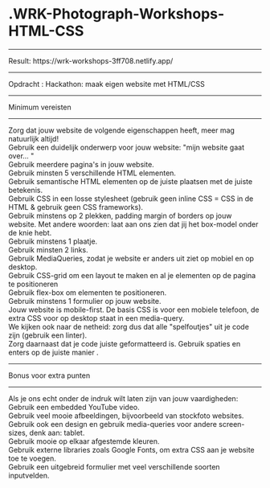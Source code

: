 # .WRK-Photograph-Workshops-HTML-CSS
<hr>
Result: https://wrk-workshops-3ff708.netlify.app/
<hr>
Opdracht : Hackathon: maak eigen website met HTML/CSS
<hr>


Minimum vereisten
<hr>
Zorg dat jouw website de volgende eigenschappen heeft, meer mag natuurlijk altijd!<br>
Gebruik een duidelijk onderwerp voor jouw website: "mijn website gaat over... " <br>
Gebruik meerdere pagina's in jouw website. <br>
Gebruik minsten 5 verschillende HTML elementen.<br>
Gebruik semantische HTML elementen op de juiste plaatsen met de juiste betekenis.<br>
Gebruik CSS in een losse stylesheet (gebruik geen inline CSS = CSS in de HTML & gebruik geen CSS frameworks). <br>
Gebruik minstens op 2 plekken, padding margin of borders op jouw website. Met andere woorden: laat aan ons zien dat jij het box-model onder de knie hebt. <br>
Gebruik minstens 1 plaatje. <br>
Gebruik minsten 2 links. <br>
Gebruik MediaQueries, zodat je website er anders uit ziet op mobiel en op desktop. <br>
Gebruik CSS-grid om een layout te maken en al je elementen op de pagina te positioneren <br>
Gebruik flex-box om elementen te positioneren.<br>
Gebruik minstens 1 formulier op jouw website.<br>
Jouw website is mobile-first. De basis CSS is voor een mobiele telefoon, de extra CSS voor op desktop staat in een media-query. <br>
We kijken ook naar de netheid: zorg dus dat alle "spelfoutjes" uit je code zijn (gebruik een linter).<br>
Zorg daarnaast dat je code juiste geformatteerd is. Gebruik spaties en enters op de juiste manier .<br>
<hr>

Bonus voor extra punten
<hr>
Als je ons echt onder de indruk wilt laten zijn van jouw vaardigheden:<br>
Gebruik een embedded YouTube video.<br>
Gebruik veel mooie afbeeldingen, bijvoorbeeld van stockfoto websites. <br>
Gebruik ook een design en gebruik media-queries voor andere screen-sizes, denk aan: tablet. <br>
Gebruik mooie op elkaar afgestemde kleuren.<br>
Gebruik externe libraries zoals Google Fonts, om extra CSS aan je website toe te voegen.<br>
Gebruik een uitgebreid formulier met veel verschillende soorten inputvelden.<br>
